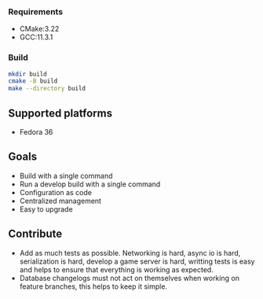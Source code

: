 ### Requirements

* CMake:3.22
* GCC:11.3.1

### Build

```bash
mkdir build
cmake -B build
make --directory build
```
## Supported platforms
- Fedora 36

## Goals

- Build with a single command
- Run a develop build with a single command
- Configuration as code
- Centralized management
- Easy to upgrade

## Contribute

- Add as much tests as possible. Networking is hard, async io is hard, serialization is hard, develop a game server is
  hard, writting tests is easy and helps to ensure that everything is working as expected.
- Database changelogs must not act on themselves when working on feature branches, this helps to keep it simple.